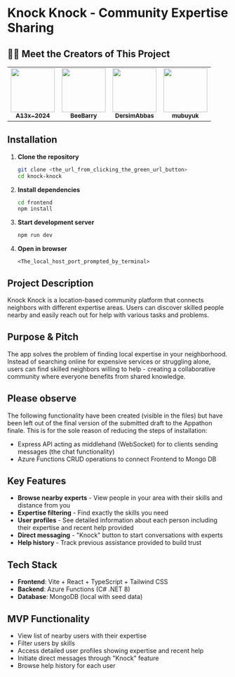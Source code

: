 # Knock Knock - Community Expertise Sharing


## 👨‍💻 Meet the Creators of This Project

<table>
  <tr>
    <td align="center">
      <a href="https://github.com/A13x-2024">
        <img src="https://github.com/A13x-2024.png" width="100px;" alt=""/>
        <br />
        <sub><b>A13x-2024</b></sub>
      </a>
    </td>
    <td align="center">
      <a href="https://github.com/BeeBarry">
        <img src="https://github.com/BeeBarry.png" width="100px;" alt=""/>
        <br />
        <sub><b>BeeBarry</b></sub>
      </a>
    </td>
    <td align="center">
      <a href="https://github.com/DersimAbbas">
        <img src="https://github.com/DersimAbbas.png" width="100px;" alt=""/>
        <br />
        <sub><b>DersimAbbas</b></sub>
      </a>
    </td>
    <td align="center">
      <a href="https://github.com/mubuyuk">
        <img src="https://github.com/mubuyuk.png" width="100px;" alt=""/>
        <br />
        <sub><b>mubuyuk</b></sub>
      </a>
    </td>
  </tr>
</table>

## Installation

1. **Clone the repository**
   ```bash
   git clone <the_url_from_clicking_the_green_url_button>
   cd knock-knock
   ```

2. **Install dependencies**
   ```bash
   cd frontend
   npm install
   ```

3. **Start development server**
   ```bash
   npm run dev
   ```

4. **Open in browser**
   ```
   <The_local_host_port_prompted_by_terminal>
   ```

## Project Description

Knock Knock is a location-based community platform that connects neighbors with different expertise areas. Users can discover skilled people nearby and easily reach out for help with various tasks and problems.

## Purpose & Pitch

The app solves the problem of finding local expertise in your neighborhood. Instead of searching online for expensive services or struggling alone, users can find skilled neighbors willing to help - creating a collaborative community where everyone benefits from shared knowledge.


## Please observe

The following functionality have been created (visible in the files) but have been left out of the final version of the submitted draft to the Appathon finale. This is for the sole reason of reducing the steps of installation:
* Express API acting as middlehand (WebSocket) for to clients sending messages (the chat functionality)
* Azure Functions CRUD operations to connect Frontend to Mongo DB

## Key Features

- **Browse nearby experts** - View people in your area with their skills and distance from you
- **Expertise filtering** - Find exactly the skills you need
- **User profiles** - See detailed information about each person including their expertise and recent help provided
- **Direct messaging** - "Knock" button to start conversations with experts
- **Help history** - Track previous assistance provided to build trust

## Tech Stack

- **Frontend**: Vite + React + TypeScript + Tailwind CSS
- **Backend**: Azure Functions (C# .NET 8)
- **Database**: MongoDB (local with seed data)

## MVP Functionality

- View list of nearby users with their expertise
- Filter users by skills
- Access detailed user profiles showing expertise and recent help
- Initiate direct messages through "Knock" feature
- Browse help history for each user
